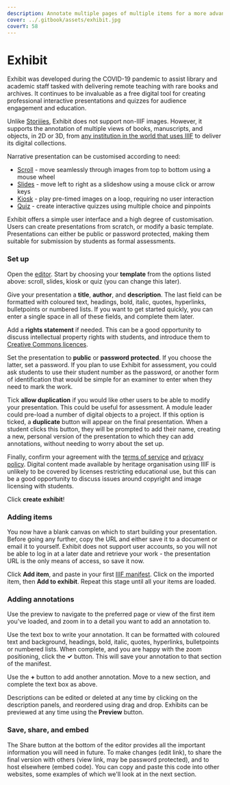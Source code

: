 ```yaml
---
description: Annotate multiple pages of multiple items for a more advanced presentation
cover: ../.gitbook/assets/exhibit.jpg
coverY: 58
---
```


# Exhibit

Exhibit was developed during the COVID-19 pandemic to assist library and academic staff tasked with delivering remote teaching with rare books and archives. It continues to be invaluable as a free digital tool for creating professional interactive presentations and quizzes for audience engagement and education.

Unlike [Storiiies](storiiies.md), Exhibit does not support non-IIIF images. However, it supports the annotation of multiple views of books, manuscripts, and objects, in 2D or 3D, from [any institution in the world that uses IIIF](https://iiif.io/guides/finding\_resources/) to deliver its digital collections.

Narrative presentation can be customised according to need:

* [Scroll](https://www.exhibit.so/docs/scroll-template) - move seamlessly through images from top to bottom using a mouse wheel
* [Slides](https://www.exhibit.so/docs/slides-template) - move left to right as a slideshow using a mouse click or arrow keys
* [Kiosk](https://www.exhibit.so/docs/kiosk-template) - play pre-timed images on a loop, requiring no user interaction
* [Quiz](https://www.exhibit.so/docs/quiz-template) - create interactive quizzes using multiple choice and pinpoints

Exhibit offers a simple user interface and a high degree of customisation. Users can create presentations from scratch, or modify a basic template. Presentations can either be public or password protected, making them suitable for submission by students as formal assessments.

### Set up

Open the [editor](https://www.exhibit.so/exhibits/create). Start by choosing your **template** from the options listed above: scroll, slides, kiosk or quiz (you can change this later).

Give your presentation a **title**, **author**, and **description**. The last field can be formatted with coloured text, headings, bold, italic, quotes, hyperlinks, bulletpoints or numbered lists. If you want to get started quickly, you can enter a single space in all of these fields, and complete them later.

Add a **rights statement** if needed. This can be a good opportunity to discuss intellectual property rights with students, and introduce them to [Creative Commons licences](https://chooser-beta.creativecommons.org/).

Set the presentation to **public** or **password protected**. If you choose the latter, set a password. If you plan to use Exhibit for assessment, you could ask students to use their student number as the password, or another form of identification that would be simple for an examiner to enter when they need to mark the work.

Tick **allow duplication** if you would like other users to be able to modify your presentation. This could be useful for assessment. A module leader could pre-load a number of digital objects to a project. If this option is ticked, a **duplicate** button will appear on the final presentation. When a student clicks this button, they will be prompted to add their name, creating a new, personal version of the presentation to which they can add annotations, without needing to worry about the set up.

Finally, confirm your agreement with the [terms of service](https://www.exhibit.so/docs/terms-of-service) and [privacy policy](https://www.exhibit.so/docs/privacy-policy). Digital content made available by heritage organisation using IIIF is unlikely to be covered by licenses restricting educational use, but this can be a good opportunity to discuss issues around copyright and image licensing with students.

Click **create exhibit**!

### Adding items

You now have a blank canvas on which to start building your presentation. Before going any further, copy the URL and either save it to a document or email it to yourself. Exhibit does not support user accounts, so you will not be able to log in at a later date and retrieve your work - the presentation URL is the only means of access, so save it now.

Click **Add item**, and paste in your first [IIIF manifest](../what-is-iiif/finding-iiif-images.md). Click on the imported item, then **Add to exhibit**. Repeat this stage until all your items are loaded.

### Adding annotations

Use the preview to navigate to the preferred page or view of the first item you've loaded, and zoom in to a detail you want to add an annotation to.

Use the text box to write your annotation. It can be formatted with coloured text and background, headings, bold, italic, quotes, hyperlinks, bulletpoints or numbered lists. When complete, and you are happy with the zoom positioning, click the **✓** button. This will save your annotation to that section of the manifest.

Use the **+** button to add another annotation. Move to a new section, and complete the text box as above.

Descriptions can be edited or deleted at any time by clicking on the description panels, and reordered using drag and drop. Exhibits can be previewed at any time using the **Preview** button.

### Save, share, and embed

The Share button at the bottom of the editor provides all the important information you will need in future. To make changes (edit link), to share the final version with others (view link, may be password protected), and to host elsewhere (embed code). You can copy and paste this code into other websites, some examples of which we'll look at in the next section.
